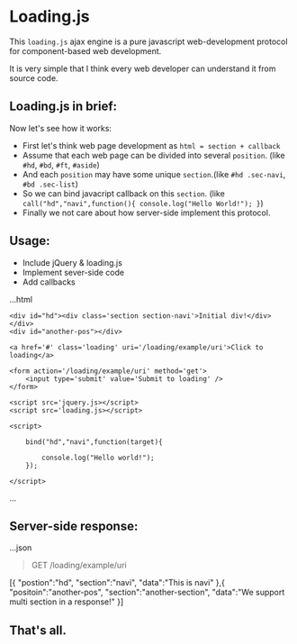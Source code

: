Loading.js
==========

This `loading.js` ajax engine is a pure javascript web-development protocol for component-based web development.

It is very simple that I think every web developer can understand it from source code.

## Loading.js in brief:

Now let's see how it works:

- First let's think web page development as ` html = section + callback `
- Assume that each web page can be divided into several `position`. (like `#hd`, `#bd`, `#ft`, `#aside`)
- And each `position` may have some unique `section`.(like `#hd .sec-navi`, `#bd .sec-list`)
- So we can bind javacript callback on this `section`. (like `call("hd","navi",function(){ console.log("Hello World!"); }`)
- Finally we not care about how server-side implement this protocol.

## Usage:

- Include jQuery & loading.js
- Implement sever-side code
- Add callbacks

...html


	<div id="hd"><div class='section section-navi'>Initial div!</div></div>
	<div id="another-pos"></div>

	<a href='#' class='loading' uri='/loading/example/uri'>Click to loading</a>

	<form action='/loading/example/uri' method='get'>
		<input type='submit' value='Submit to loading' />
	</form>

	<script src='jquery.js></script>
	<script src='loading.js></script>

	<script>

		bind("hd","navi",function(target){

			console.log("Hello world!");
		});

	</script>

...


## Server-side response:

...json

> GET /loading/example/uri

[{
	"postion":"hd",
	"section":"navi",
	"data":"This is navi"
},{
	"positoin":"another-pos",
	"section":"another-section",
	"data":"We support multi section in a response!"
}]


## That's all.
